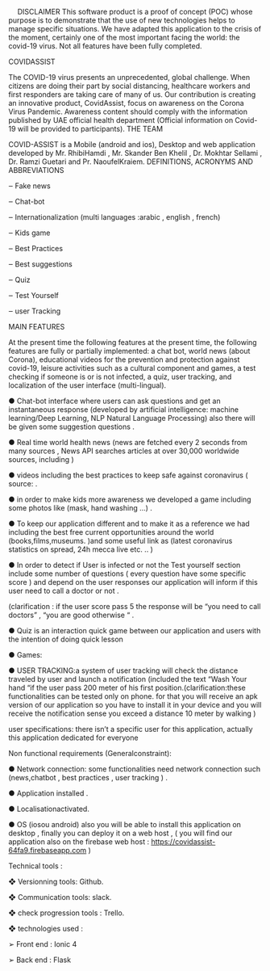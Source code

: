  	 


 



 	 
 
DISCLAIMER
This software product is a proof of concept (POC) whose purpose is to demonstrate that the use of new technologies helps to manage specific situations. We have adapted this application to the crisis of the moment, certainly one of the most important facing the world: the covid-19 virus. Not all features have been fully completed.


COVIDASSIST



The COVID-19 virus presents an unprecedented, global challenge. When citizens are doing their part by social distancing, healthcare workers and first responders are taking care of many of us. Our contribution is creating an innovative product, CovidAssist, focus on awareness on the Corona Virus Pandemic. Awareness content should comply with the information published by UAE official health department (Official information on Covid-19 will be provided to participants).
THE TEAM


COVID-ASSIST is a Mobile (android and ios), Desktop and web application   developed by Mr. RhibiHamdi , Mr. Skander Ben Khelil , Dr. Mokhtar Sellami , Dr. Ramzi Guetari and  Pr. NaoufelKraiem.
DEFINITIONS, ACRONYMS AND ABBREVIATIONS


‒	Fake news 


‒	Chat-bot


‒	Internationalization (multi languages :arabic , english , french)  


‒	Kids game 


‒	Best Practices 


‒	Best suggestions 


‒	Quiz 


‒	Test Yourself  


‒	user Tracking


MAIN FEATURES


At the present time the following features at the present time, the following features are fully or partially implemented: a chat bot, world news (about Corona), educational videos for the prevention and protection against covid-19, leisure activities such as a cultural component and games, a test checking if someone is or is not infected, a quiz, user tracking, and localization of the user interface (multi-lingual).
 

●	Chat-bot interface where users can ask questions and get an instantaneous response (developed by artificial intelligence:  machine learning/Deep Learning, NLP Natural Language Processing) also there will be given some suggestion questions .

	


●	Real time world health news (news are fetched every 2 seconds from many sources  , News API searches articles at over 30,000 worldwide sources, including ) 
 	 


●	videos including the best practices to keep safe against coronavirus ( source:  .


●	in order to make kids more awareness we developed a game including some photos like (mask, hand washing …)  .
 	 

●	To keep our application different and to make it as a reference we had including the best free current opportunities around the world (books,films,museums. )and some useful link as (latest coronavirus statistics on spread, 24h mecca live etc. .. ) 
 	 


●	In order to detect if User is infected or not the Test yourself section include some number of questions ( every question have some specific score ) and depend on the user responses our application will inform if this user  need to call a doctor or not . 



(clarification : if the user score pass 5 the response will be “you need to call doctors” , “you are good otherwise “ . 
 	 



●	Quiz is an interaction quick game between our application and users with the intention of doing quick lesson

 	 


●	Games: 
 	 



●	USER TRACKING:a system of user tracking will check the distance traveled by user and launch a notification (included the text “Wash Your hand “if the user pass 200 meter of his first position.(clarification:these functionalities can be tested only on phone. for that you will receive an apk version of our application so you have to install it in your device and you will receive the notification sense you exceed a distance 10 meter by walking   )  

	
 


user specifications: there isn’t a specific user for this application, actually this application dedicated for everyone 
		
		

Non functional requirements (Generalconstraint):


●	Network connection: some functionalities need network connection such (news,chatbot , best practices  , user tracking )  . 


●	Application installed .


●	Localisationactivated.


●	OS (iosou android) also you will be able to install this application on desktop , finally you can deploy it on a web 
host , ( you will find our application also on the firebase web host  : https://covidassist-64fa9.firebaseapp.com   ) 




Technical tools :


❖	Versionning tools: Github.


❖	Communication tools: slack.


❖	check progression tools : Trello.


❖	technologies used : 


➢	Front end : Ionic 4 


➢	Back end : Flask



